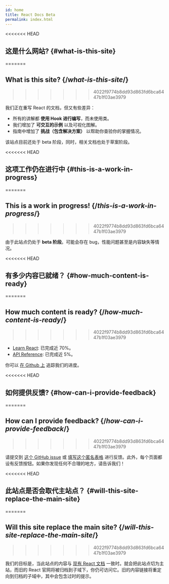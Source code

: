 ```yaml
---
id: home
title: React Docs Beta
permalink: index.html
---
```


<HomepageHero />

<<<<<<< HEAD
## 这是什么网站? {#what-is-this-site}
=======
## What is this site? {/*what-is-this-site*/}
>>>>>>> 4022f9774b8dd93d863fd6bca6447b1f03ae3979

我们正在重写 React 的文档，但又有些差异：

- 所有的讲解都 **使用 Hook 进行编写**，而未使用类。
- 我们增加了 **可交互的示例** 以及可视化图解。
- 指南中增加了 **挑战（包含解决方案）** 以帮助你查验你的掌握情况。

该站点目前还处于 beta 阶段，同时，相关文档也处于草案阶段。

<<<<<<< HEAD
## 这项工作仍在进行中 {#this-is-a-work-in-progress}
=======
## This is a work in progress! {/*this-is-a-work-in-progress*/}
>>>>>>> 4022f9774b8dd93d863fd6bca6447b1f03ae3979

由于此站点仍处于 **beta 阶段**。可能会存在 bug，性能问题甚至是内容缺失等情况。

<<<<<<< HEAD
## 有多少内容已就绪？ {#how-much-content-is-ready}
=======
## How much content is ready? {/*how-much-content-is-ready*/}
>>>>>>> 4022f9774b8dd93d863fd6bca6447b1f03ae3979

* [Learn React](/learn): 已完成近 70%。
* [API Reference](/reference): 已完成近 5%。

你可以 [在 Github 上](https://github.com/reactjs/reactjs.org/issues/3308) 追踪我们的进度。

<<<<<<< HEAD
## 如何提供反馈? {#how-can-i-provide-feedback}
=======
## How can I provide feedback? {/*how-can-i-provide-feedback*/}
>>>>>>> 4022f9774b8dd93d863fd6bca6447b1f03ae3979

请提交到 [这个 GitHub issue](https://github.com/reactjs/reactjs.org/issues/3308) 或 [填写这个匿名表格](https://www.surveymonkey.co.uk/r/Y6GH986) 进行反馈。此外，每个页面都设有反馈按钮。如果你发现任何不合理的地方，请告诉我们！

<<<<<<< HEAD
## 此站点是否会取代主站点？ {#will-this-site-replace-the-main-site}
=======
## Will this site replace the main site? {/*will-this-site-replace-the-main-site*/}
>>>>>>> 4022f9774b8dd93d863fd6bca6447b1f03ae3979

我们的目标是，当此站点的内容与 [现有 React 文档](https://reactjs.org/) 一致时。就会把此站点切为主站，而旧的 React 官网将被归档到子域下，你仍可访问它。旧的内容链接将重定向到归档的子域中，其中会包含过时的提示。
